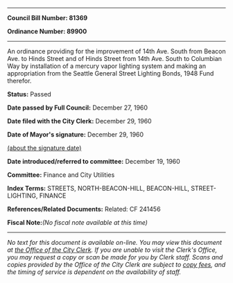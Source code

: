 

********

**Council Bill Number: 81369**
   
**Ordinance Number: 89900**
********

 An ordinance providing for the improvement of 14th Ave. South from Beacon Ave. to Hinds Street and of Hinds Street from 14th Ave. South to Columbian Way by installation of a mercury vapor lighting system and making an appropriation from the Seattle General Street Lighting Bonds, 1948 Fund therefor.

**Status:** Passed
   
**Date passed by Full Council:** December 27, 1960
   
**Date filed with the City Clerk:** December 29, 1960
   
**Date of Mayor's signature:** December 29, 1960
   
[(about the signature date)](/~public/approvaldate.htm)
   
   
   
**Date introduced/referred to committee:** December 19, 1960
   
**Committee:** Finance and City Utilities
   
   
**Index Terms:** STREETS, NORTH-BEACON-HILL, BEACON-HILL, STREET-LIGHTING, FINANCE

**References/Related Documents:** Related: CF 241456

**Fiscal Note:**_(No fiscal note available at this time)_
********

_No text for this document is available on-line. You may view this document at [the Office of the City Clerk](http://www.seattle.gov/leg/clerk/contactUs.htm). If you are unable to visit the Clerk's Office, you may request a copy or scan be made for you by Clerk staff. Scans and copies provided by the Office of the City Clerk are subject to [copy fees](http://clerk.seattle.gov/~public/clerkfees.htm), and the timing of service is dependent on the availability of staff._

